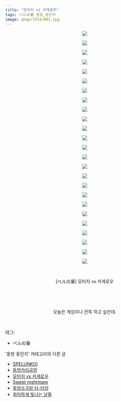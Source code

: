 ```yaml
---
title: "모미지 vs 카게로우"
tags: ベルの巣 동방_동인지
image: ghap/1554/001.jpg
---
```

<div class="article">
<p style="text-align: center; clear: none; float: none;"><img src="{{ site.nasurl }}/ghap/1554/001.jpg"/></p>
<p style="text-align: center; clear: none; float: none;"><img src="{{ site.nasurl }}/ghap/1554/002.jpg"/></p>
<p style="text-align: center; clear: none; float: none;"><img src="{{ site.nasurl }}/ghap/1554/003.jpg"/></p>
<p style="text-align: center; clear: none; float: none;"><img src="{{ site.nasurl }}/ghap/1554/004.jpg"/></p>
<p style="text-align: center; clear: none; float: none;"><img src="{{ site.nasurl }}/ghap/1554/005.jpg"/></p>
<p style="text-align: center; clear: none; float: none;"><img src="{{ site.nasurl }}/ghap/1554/006.jpg"/></p>
<p style="text-align: center; clear: none; float: none;"><img src="{{ site.nasurl }}/ghap/1554/007.jpg"/></p>
<p style="text-align: center; clear: none; float: none;"><img src="{{ site.nasurl }}/ghap/1554/008.jpg"/></p>
<p style="text-align: center; clear: none; float: none;"><img src="{{ site.nasurl }}/ghap/1554/009.jpg"/></p>
<p style="text-align: center; clear: none; float: none;"><img src="{{ site.nasurl }}/ghap/1554/010.jpg"/></p>
<p style="text-align: center; clear: none; float: none;"><img src="{{ site.nasurl }}/ghap/1554/011.jpg"/></p>
<p style="text-align: center; clear: none; float: none;"><img src="{{ site.nasurl }}/ghap/1554/012.jpg"/></p>
<p style="text-align: center; clear: none; float: none;"><img src="{{ site.nasurl }}/ghap/1554/013.jpg"/></p>
<p style="text-align: center; clear: none; float: none;"><img src="{{ site.nasurl }}/ghap/1554/014.jpg"/></p>
<p style="text-align: center; clear: none; float: none;"><img src="{{ site.nasurl }}/ghap/1554/015.jpg"/></p>
<p style="text-align: center; clear: none; float: none;"><img src="{{ site.nasurl }}/ghap/1554/016.jpg"/></p>
<p style="text-align: center; clear: none; float: none;"><img src="{{ site.nasurl }}/ghap/1554/017.jpg"/></p>
<p style="text-align: center; clear: none; float: none;"><img src="{{ site.nasurl }}/ghap/1554/018.jpg"/></p>
<p style="text-align: center; clear: none; float: none;"><img src="{{ site.nasurl }}/ghap/1554/019.jpg"/></p>
<p style="text-align: center; clear: none; float: none;"><img src="{{ site.nasurl }}/ghap/1554/020.jpg"/></p>
<p style="text-align: center; clear: none; float: none;"><img src="{{ site.nasurl }}/ghap/1554/021.jpg"/></p>
<p style="text-align: center; clear: none; float: none;"><img src="{{ site.nasurl }}/ghap/1554/022.jpg"/></p>
<p style="text-align: center; clear: none; float: none;"><img src="{{ site.nasurl }}/ghap/1554/023.jpg"/></p>
<p style="text-align: center; clear: none; float: none;"><img src="{{ site.nasurl }}/ghap/1554/024.jpg"/></p>
<p style="text-align: center; clear: none; float: none;"><img src="{{ site.nasurl }}/ghap/1554/025.jpg"/></p>
<p style="text-align: center; clear: none; float: none;"><br/></p>
<p style="text-align: center; clear: none; float: none;">[ベルの巣] 모미지 vs 카게로우</p>
<p style="text-align: center; clear: none; float: none;"><br/></p>
<p style="text-align: center; clear: none; float: none;"><br/></p>
<p style="text-align: center; clear: none; float: none;">오늘은 게임이나 잔뜩 하고 싶은데.</p>
<p><br/></p>
</div><div class="tagTrail">
<p>태그: </p>
<ul>
<li>ベルの巣</li>
</ul>
</div><div class="another">
<p>'동방 동인지' 카테고리의 다른 글</p>
<ul>
<li><a href="/2016-08-13-ghap_1556">SPELUNKOI</a></li>
<li><a href="/2016-08-13-ghap_1555">동방카리공방</a></li>
<li><a href="/2016-08-13-ghap_1554">모미지 vs 카게로우</a></li>
<li><a href="/2016-08-13-ghap_1553">Sweet nightmare</a></li>
<li><a href="/2016-08-13-ghap_1552">동방소극장 티-타임</a></li>
<li><a href="/2016-08-13-ghap_1551">희미하게 빛나는 날들</a></li>
</ul>
</div><div class="cb_module cb_fluid">
<div class="cb_wrt cb_profile">
</div><!-- commentList close -->
</div>